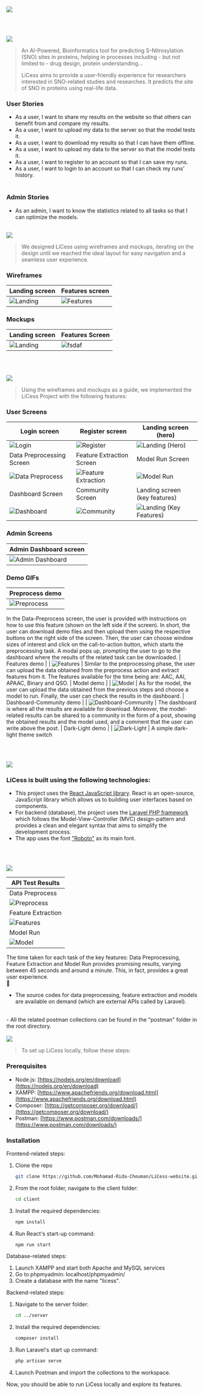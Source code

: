 <img src="./readme/title1.svg"/>

<br><br>

<!-- project philosophy -->
<img src="./readme/title2.svg"/>

> An AI-Powered, Bioinformatics tool for predicting S-Nitrosylation (SNO) sites in proteins, helping in processes including - but not limited to - drug design, protein understanding...
>
> LiCess aims to provide a user-friendly experience for researchers interested in SNO-related studies and researches. It predicts the site of SNO in proteins using real-life data.

### User Stories

- As a user, I want to share my results on the website so that others can benefit from and compare my results.
- As a user, I want to upload my data to the server so that the model tests it.
- As a user, I want to download my results so that I can have them offline.
- As a user, I want to upload my data to the server so that the model tests it.
- As a user, I want to register to an account so that I can save my runs.
- As a user, I want to login to an account so that I can check my runs’ history.
  <br><br>

### Admin Stories

- As an admin, I want to know the statistics related to all tasks so that I can optimize the models.
   <br><br>

<!-- Prototyping -->
<img src="./readme/title3.svg"/>

> We designed LiCess using wireframes and mockups, iterating on the design until we reached the ideal layout for easy navigation and a seamless user experience.

### Wireframes

| Landing screen                            | Features screen                       |
| --------------------------------------- | ------------------------------------- |
| ![Landing](./readme/demo/landing-wireframe.png) | ![Features](./readme/demo/features-wireframe.png) |

### Mockups

| Landing screen                             | Features Screen                           |
| --------------------------------------- | ------------------------------------- |
| ![Landing](./readme/demo/landing-mockup.png) | ![fsdaf](./readme/demo/features-mockup.png) |

<br><br>

<!-- Implementation -->
<img src="./readme/title4.svg"/>

> Using the wireframes and mockups as a guide, we implemented the LiCess Project with the following features:

### User Screens

| Login screen                                          | Register screen                                             | Landing screen (hero)                                   |
| ----------------------------------------------------- | ----------------------------------------------------------- | ------------------------------------------------------- |
| ![Login](./readme/demo/login-screen-final.png)        | ![Register](./readme/demo/register-screen-final.png)        | ![Landing (Hero)](./readme/demo/landing-hero-final.png) |
| Data Preprocessing Screen                             | Feature Extraction Screen                                   | Model Run Screen                                        |
| ![Data Preprocess](./readme/demo/preprocessing.png)   | ![Feature Extraction](./readme/demo/features.png)           | ![Model Run](./readme/demo/models.png)                  |
| Dashboard Screen                                      | Community Screen                                            | Landing screen (key features)                           |
| ![Dashboard](./readme/demo/dashboard.png)             | ![Community](./readme/demo/community.png)                   | ![Landing (Key Features)](./readme/demo/landing-key-features-final.png) |

### Admin Screens

| Admin Dashboard screen                                |
| ----------------------------------------------------- |
| ![Admin Dashboard](./readme/demo/admin-dashboard.png) |

### Demo GIFs

| Preprocess demo                                       |
| ----------------------------------------------------- |
| ![Preprocess](./readme/demo/preprocess.gif)           |
In the Data-Preprocess screen, the user is provided with instructions on how to use this feature (shown on the left side if the screen). In short, the user can download demo files and then upload them using the respective buttons on the right side of the screen. Then, the user can choose window sizes of interest and click on the call-to-action button, which starts the preprocessing task. A modal pops up, prompting the user to go to the dashboard where the results of the related task can be downloaded. 
| Features demo                                       |
| ![Features](./readme/demo/features.gif)           |
Similar to the preprocessing phase, the user can upload the data obtained from the preprocess action and extract features from it. The features available for the time being are: AAC, AAI, APAAC, Binary and QSO.
| Model demo                                       |
| ![Model](./readme/demo/model.gif)           |
As for the model, the user can upload the data obtained from the previous steps and choose a model to run. Finally, the user can check the results in the dashboard.
| Dashboard-Community demo                                       |
| ![Dashboard-Community](./readme/demo/dashboard-community.gif)           |
The dashboard is where all the results are available for download. Moreover, the model-related results can be shared to a community in the form of a post, showing the obtained results and the model used, and a comment that the user can write above the post.
| Dark-Light demo                                       |
| ![Dark-Light](./readme/demo/dark-light.gif)           |
A simple dark-light theme switch


<br><br>

<!-- Tech stack -->
<img src="./readme/title5.svg"/>

### LiCess is built using the following technologies:

- This project uses the [React JavaScript library](https://react.dev/). React is an open-source, JavaScript library which allows us to building user interfaces based on components.
- For backend (database), the project uses the [Laravel PHP framework](https://laravel.com/) which follows the Model-View-Controller (MVC) design-pattern and provides a clean and elegant syntax that aims to simplify the development process.
- The app uses the font ["Roboto"](https://fonts.google.com/specimen/Roboto) as its main font.

<br><br>

<!-- Performance -->
<img src="./readme/title7.svg"/>

| API Test Results                                       |
| ----------------------------------------------------- |
| Data Preprocess                                       |
| ![Preprocess](./readme/demo/api-preprocess.png)           |
| Feature Extraction                                        |
| ![Features](./readme/demo/api-feature.png)           |
| Model Run                                        |
| ![Model](./readme/demo/api-model.png)           |

The time taken for each task of the key features: Data Preprocessing, Feature Extraction and Model Run provides promising results, varying between 45 seconds and around a minute. This, in fact, provides a great user experience.
<br>
🚨
- The source codes for data preprocessing, feature extraction and models are available on demand (which are external APIs called by Laravel).
<br>
- All the related postman collections can be found in the "postman" folder in the root directory.
<br><br>

<!-- How to run -->
<img src="./readme/title6.svg"/>

> To set up LiCess locally, follow these steps:

### Prerequisites

- Node.js:
  [https://nodejs.org/en/download](https://nodejs.org/en/download)
- XAMPP:
  [https://www.apachefriends.org/download.html](https://www.apachefriends.org/download.html)
- Composer:
  [https://getcomposer.org/download/](https://getcomposer.org/download/)
- Postman:
  [https://www.postman.com/downloads/](https://www.postman.com/downloads/)

### Installation

Frontend-related steps:
1. Clone the repo
   ```sh
   git clone https://github.com/Mohamad-Rida-Chouman/LiCess-website.git
   ```
2. From the root folder, navigate to the client folder:
   ```sh
   cd client
   ```
3. Install the required dependencies:
   ```sh
   npm install
   ```
4. Run React's start-up command:
   ```sh
   npm run start
   ```

Database-related steps:
1. Launch XAMPP and start both Apache and MySQL services
2. Go to phpmyadmin:
   localhost/phpmyadmin/
3. Create a database with the name "licess".

Backend-related steps:
1. Navigate to the server folder:
   ```sh
   cd ../server
   ```
2. Install the required dependencies:
   ```sh
   composer install
   ```
3. Run Laravel's start up command:
   ```sh
   php artisan serve
   ```
4. Launch Postman and import the collections to the workspace.

Now, you should be able to run LiCess locally and explore its features.
